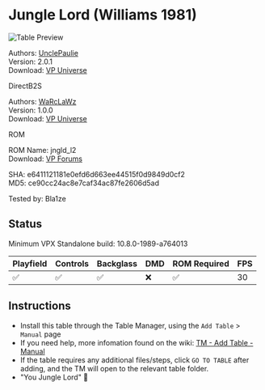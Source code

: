 # Jungle Lord (Williams 1981)

![Table Preview](../../images/vpx-junglelord.png)

Authors: [UnclePaulie](https://vpuniverse.com/profile/16685-unclepaulie/)  
Version: 2.0.1  
Download: [VP Universe](https://vpuniverse.com/files/file/11831-jungle-lord-williams-1981-w-vr-room/)

DirectB2S

Authors: [WaRcLaWz](https://vpuniverse.com/profile/63988-warclawz/)  
Version: 1.0.0  
Download: [VP Universe](https://vpuniverse.com/files/file/15915-jungle-lord-williams-1981-b2s-with-full-dmd/)

ROM

ROM Name: jngld_l2  
Download: [VP Forums](https://www.vpforums.org/index.php?app=downloads&showfile=797)

SHA: e6411121181e0efd6d663ee44515f0d9849d0cf2  
MD5: ce90cc24ac8e7caf34ac87fe2606d5ad

Tested by: Bla1ze

## Status 

Minimum VPX Standalone build: 10.8.0-1989-a764013

| Playfield | Controls | Backglass | DMD | ROM Required | FPS | 
|-----------|----------|-----------|-----|--------------|-----|
| :white_check_mark: | :white_check_mark: | :white_check_mark: | :x: | :white_check_mark: | 30 |

## Instructions

- Install this table through the Table Manager, using the `Add Table` > `Manual` page
- If you need help, more infomation found on the wiki: [TM - Add Table - Manual](https://github.com/LegendsUnchained/vpx-standalone-alp4k/wiki/%5B04%5D-%F0%9F%A7%A1-TM-%E2%80%90-Other-Features#add-table---manual)
- If the table requires any additional files/steps, click `GO TO TABLE` after adding, and the TM will open to the relevant table folder.
- "You Jungle Lord" 🌴

